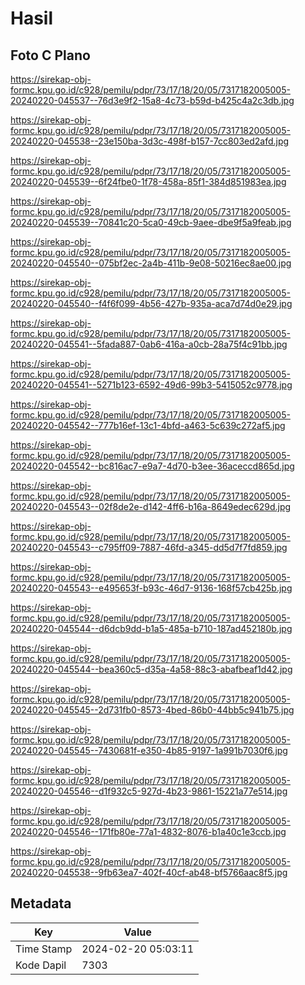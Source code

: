 # Hasil

## Foto C Plano

https://sirekap-obj-formc.kpu.go.id/c928/pemilu/pdpr/73/17/18/20/05/7317182005005-20240220-045537--76d3e9f2-15a8-4c73-b59d-b425c4a2c3db.jpg

https://sirekap-obj-formc.kpu.go.id/c928/pemilu/pdpr/73/17/18/20/05/7317182005005-20240220-045538--23e150ba-3d3c-498f-b157-7cc803ed2afd.jpg

https://sirekap-obj-formc.kpu.go.id/c928/pemilu/pdpr/73/17/18/20/05/7317182005005-20240220-045539--6f24fbe0-1f78-458a-85f1-384d851983ea.jpg

https://sirekap-obj-formc.kpu.go.id/c928/pemilu/pdpr/73/17/18/20/05/7317182005005-20240220-045539--70841c20-5ca0-49cb-9aee-dbe9f5a9feab.jpg

https://sirekap-obj-formc.kpu.go.id/c928/pemilu/pdpr/73/17/18/20/05/7317182005005-20240220-045540--075bf2ec-2a4b-411b-9e08-50216ec8ae00.jpg

https://sirekap-obj-formc.kpu.go.id/c928/pemilu/pdpr/73/17/18/20/05/7317182005005-20240220-045540--f4f6f099-4b56-427b-935a-aca7d74d0e29.jpg

https://sirekap-obj-formc.kpu.go.id/c928/pemilu/pdpr/73/17/18/20/05/7317182005005-20240220-045541--5fada887-0ab6-416a-a0cb-28a75f4c91bb.jpg

https://sirekap-obj-formc.kpu.go.id/c928/pemilu/pdpr/73/17/18/20/05/7317182005005-20240220-045541--5271b123-6592-49d6-99b3-5415052c9778.jpg

https://sirekap-obj-formc.kpu.go.id/c928/pemilu/pdpr/73/17/18/20/05/7317182005005-20240220-045542--777b16ef-13c1-4bfd-a463-5c639c272af5.jpg

https://sirekap-obj-formc.kpu.go.id/c928/pemilu/pdpr/73/17/18/20/05/7317182005005-20240220-045542--bc816ac7-e9a7-4d70-b3ee-36aceccd865d.jpg

https://sirekap-obj-formc.kpu.go.id/c928/pemilu/pdpr/73/17/18/20/05/7317182005005-20240220-045543--02f8de2e-d142-4ff6-b16a-8649edec629d.jpg

https://sirekap-obj-formc.kpu.go.id/c928/pemilu/pdpr/73/17/18/20/05/7317182005005-20240220-045543--c795ff09-7887-46fd-a345-dd5d7f7fd859.jpg

https://sirekap-obj-formc.kpu.go.id/c928/pemilu/pdpr/73/17/18/20/05/7317182005005-20240220-045543--e495653f-b93c-46d7-9136-168f57cb425b.jpg

https://sirekap-obj-formc.kpu.go.id/c928/pemilu/pdpr/73/17/18/20/05/7317182005005-20240220-045544--d6dcb9dd-b1a5-485a-b710-187ad452180b.jpg

https://sirekap-obj-formc.kpu.go.id/c928/pemilu/pdpr/73/17/18/20/05/7317182005005-20240220-045544--bea360c5-d35a-4a58-88c3-abafbeaf1d42.jpg

https://sirekap-obj-formc.kpu.go.id/c928/pemilu/pdpr/73/17/18/20/05/7317182005005-20240220-045545--2d731fb0-8573-4bed-86b0-44bb5c941b75.jpg

https://sirekap-obj-formc.kpu.go.id/c928/pemilu/pdpr/73/17/18/20/05/7317182005005-20240220-045545--7430681f-e350-4b85-9197-1a991b7030f6.jpg

https://sirekap-obj-formc.kpu.go.id/c928/pemilu/pdpr/73/17/18/20/05/7317182005005-20240220-045546--d1f932c5-927d-4b23-9861-15221a77e514.jpg

https://sirekap-obj-formc.kpu.go.id/c928/pemilu/pdpr/73/17/18/20/05/7317182005005-20240220-045546--171fb80e-77a1-4832-8076-b1a40c1e3ccb.jpg

https://sirekap-obj-formc.kpu.go.id/c928/pemilu/pdpr/73/17/18/20/05/7317182005005-20240220-045538--9fb63ea7-402f-40cf-ab48-bf5766aac8f5.jpg


## Metadata

| Key        | Value               |
| ---------- | ------------------- |
| Time Stamp | 2024-02-20 05:03:11 |
| Kode Dapil | 7303                |



